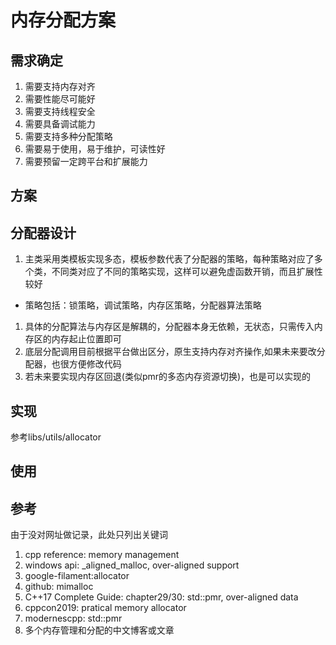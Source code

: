 # 内存分配方案

## 需求确定

1. 需要支持内存对齐
1. 需要性能尽可能好
1. 需要支持线程安全
1. 需要具备调试能力
1. 需要支持多种分配策略
1. 需要易于使用，易于维护，可读性好
1. 需要预留一定跨平台和扩展能力

## 方案


## 分配器设计

1. 主类采用类模板实现多态，模板参数代表了分配器的策略，每种策略对应了多个类，不同类对应了不同的策略实现，这样可以避免虚函数开销，而且扩展性较好
  * 策略包括：锁策略，调试策略，内存区策略，分配器算法策略
1. 具体的分配算法与内存区是解耦的，分配器本身无依赖，无状态，只需传入内存区的内存起止位置即可
1. 底层分配调用目前根据平台做出区分，原生支持内存对齐操作,如果未来要改分配器，也很方便修改代码
1. 若未来要实现内存区回退(类似pmr的多态内存资源切换)，也是可以实现的


## 实现

参考libs/utils/allocator

## 使用


## 参考

由于没对网址做记录，此处只列出关键词

1. cpp reference: memory management
1. windows api: _aligned_malloc, over-aligned support 
1. google-filament:allocator
1. github: mimalloc
1. C++17 Complete Guide: chapter29/30: std::pmr, over-aligned data
1. cppcon2019: pratical memory allocator
1. modernescpp: std::pmr
1. 多个内存管理和分配的中文博客或文章

